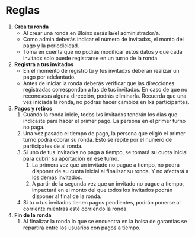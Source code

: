 # Reglas

1. **Crea tu ronda**
   * Al crear una ronda en Bloinx serás la/el administrador/a.
   * Como admin deberás indicar el número de invitadxs, el monto del pago y la periodicidad.
   * Toma en cuenta que no podrás modificar estos datos y que cada invitadx solo puede registrarse en un turno de la ronda.
2. **Registra a tus invitados**
   * En el momento de registro tu y tus invitadxs deberan realizar un pago por adelantado.
   * Antes de iniciar la ronda deberás verificar que las direcciones registradas correspondan a las de tus invitadxs. En caso de que no reconoscas alguna dirección, podrás eliminarla. Recuerda que una vez iniciada la ronda, no podrás hacer cambios en lxs participantes.
3. **Pagos y retiros**
   1. Cuando la ronda inicie, todos lxs invitadxs tendrán los dias que indicaste para hacer el primer pago. La persona en el primer turno no paga.
   2. Una vez pasado el tiempo de pago, la persona que eligió el primer turno podra cobrar su ronda. Esto se repite por el numero de participates de al ronda.
   3. Si uno de tus invitadxs no paga a tiempo, se tomará su cuota inicial para cubrir su aportación en ese turno.
      1. La primera vez que un invitado no pague a tiempo, no podrá disponer de su cuota inicial al finalizar su ronda. Y no afectará a los demás invitados.
      2. A partir de la segunda vez que un invitado no pague a tiempo, impactará en el monto del que todos los invitados podrán disponer al final de la ronda.
   4. Si tu o tus invitados tienen pagos pendientes, podrán ponerse al corriente mientras esté corriendo la ronda.
4. **Fin de la ronda**
   1. Al finalizar la ronda lo que se encuentra en la bolsa de garantias se repartirá entre los usuarios con pagos a tiempo.
